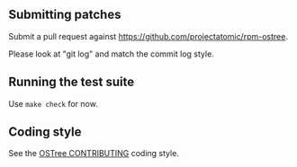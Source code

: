 Submitting patches
------------------

Submit a pull request against <https://github.com/projectatomic/rpm-ostree>.

Please look at "git log" and match the commit log style.

Running the test suite
----------------------

Use `make check` for now.

Coding style
------------

See the [OSTree CONTRIBUTING](https://git.gnome.org/browse/ostree/tree/docs/CONTRIBUTING.md)
coding style.
